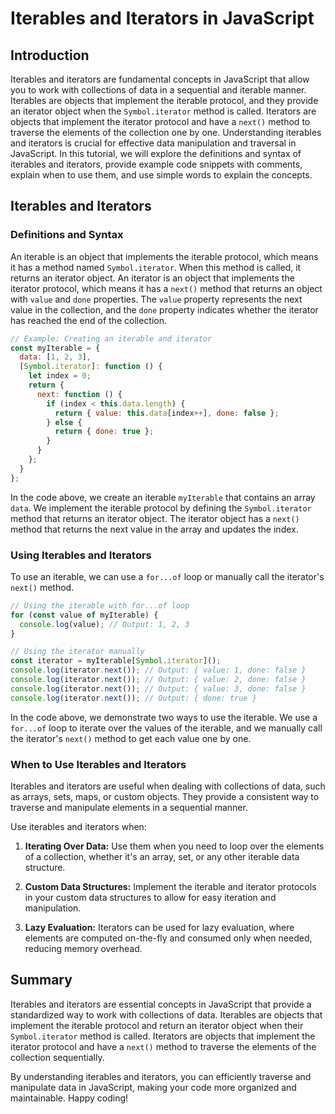 # Iterables and Iterators in JavaScript

## Introduction

Iterables and iterators are fundamental concepts in JavaScript that allow you to work with collections of data in a sequential and iterable manner. Iterables are objects that implement the iterable protocol, and they provide an iterator object when the `Symbol.iterator` method is called. Iterators are objects that implement the iterator protocol and have a `next()` method to traverse the elements of the collection one by one. Understanding iterables and iterators is crucial for effective data manipulation and traversal in JavaScript. In this tutorial, we will explore the definitions and syntax of iterables and iterators, provide example code snippets with comments, explain when to use them, and use simple words to explain the concepts.

## Iterables and Iterators

### Definitions and Syntax

An iterable is an object that implements the iterable protocol, which means it has a method named `Symbol.iterator`. When this method is called, it returns an iterator object. An iterator is an object that implements the iterator protocol, which means it has a `next()` method that returns an object with `value` and `done` properties. The `value` property represents the next value in the collection, and the `done` property indicates whether the iterator has reached the end of the collection.

```javascript
// Example: Creating an iterable and iterator
const myIterable = {
  data: [1, 2, 3],
  [Symbol.iterator]: function () {
    let index = 0;
    return {
      next: function () {
        if (index < this.data.length) {
          return { value: this.data[index++], done: false };
        } else {
          return { done: true };
        }
      }
    };
  }
};
```

In the code above, we create an iterable `myIterable` that contains an array `data`. We implement the iterable protocol by defining the `Symbol.iterator` method that returns an iterator object. The iterator object has a `next()` method that returns the next value in the array and updates the index.

### Using Iterables and Iterators

To use an iterable, we can use a `for...of` loop or manually call the iterator's `next()` method.

```javascript
// Using the iterable with for...of loop
for (const value of myIterable) {
  console.log(value); // Output: 1, 2, 3
}

// Using the iterator manually
const iterator = myIterable[Symbol.iterator]();
console.log(iterator.next()); // Output: { value: 1, done: false }
console.log(iterator.next()); // Output: { value: 2, done: false }
console.log(iterator.next()); // Output: { value: 3, done: false }
console.log(iterator.next()); // Output: { done: true }
```

In the code above, we demonstrate two ways to use the iterable. We use a `for...of` loop to iterate over the values of the iterable, and we manually call the iterator's `next()` method to get each value one by one.

### When to Use Iterables and Iterators

Iterables and iterators are useful when dealing with collections of data, such as arrays, sets, maps, or custom objects. They provide a consistent way to traverse and manipulate elements in a sequential manner.

Use iterables and iterators when:

1. **Iterating Over Data:** Use them when you need to loop over the elements of a collection, whether it's an array, set, or any other iterable data structure.

2. **Custom Data Structures:** Implement the iterable and iterator protocols in your custom data structures to allow for easy iteration and manipulation.

3. **Lazy Evaluation:** Iterators can be used for lazy evaluation, where elements are computed on-the-fly and consumed only when needed, reducing memory overhead.

## Summary

Iterables and iterators are essential concepts in JavaScript that provide a standardized way to work with collections of data. Iterables are objects that implement the iterable protocol and return an iterator object when their `Symbol.iterator` method is called. Iterators are objects that implement the iterator protocol and have a `next()` method to traverse the elements of the collection sequentially.

By understanding iterables and iterators, you can efficiently traverse and manipulate data in JavaScript, making your code more organized and maintainable. Happy coding!